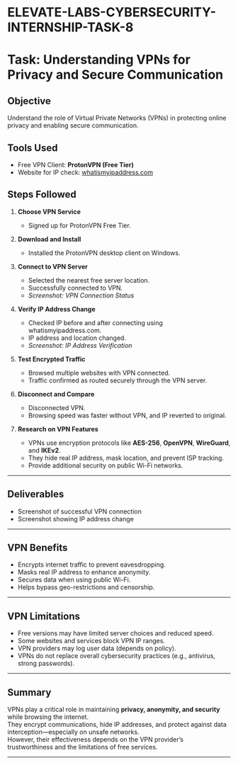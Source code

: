 # ELEVATE-LABS-CYBERSECURITY-INTERNSHIP-TASK-8

#  Task: Understanding VPNs for Privacy and Secure Communication  

##  Objective  
Understand the role of Virtual Private Networks (VPNs) in protecting online privacy and enabling secure communication.  

## Tools Used  
- Free VPN Client: **ProtonVPN (Free Tier)**   
- Website for IP check: [whatismyipaddress.com](https://www.whatismyipaddress.com)  

##  Steps Followed  
1. **Choose VPN Service**  
   - Signed up for ProtonVPN Free Tier.  

2. **Download and Install**  
   - Installed the ProtonVPN desktop client on Windows.  

3. **Connect to VPN Server**  
   - Selected the nearest free server location.  
   - Successfully connected to VPN.  
   - *Screenshot: VPN Connection Status*  

4. **Verify IP Address Change**  
   - Checked IP before and after connecting using whatismyipaddress.com.  
   - IP address and location changed.  
   - *Screenshot: IP Address Verification*  

5. **Test Encrypted Traffic**  
   - Browsed multiple websites with VPN connected.  
   - Traffic confirmed as routed securely through the VPN server.  

6. **Disconnect and Compare**  
   - Disconnected VPN.  
   - Browsing speed was faster without VPN, and IP reverted to original.  

7. **Research on VPN Features**  
   - VPNs use encryption protocols like **AES-256**, **OpenVPN**, **WireGuard**, and **IKEv2**.  
   - They hide real IP address, mask location, and prevent ISP tracking.  
   - Provide additional security on public Wi-Fi networks.  

---

##  Deliverables  
-  Screenshot of successful VPN connection  
-  Screenshot showing IP address change  

---

##  VPN Benefits  
- Encrypts internet traffic to prevent eavesdropping.  
- Masks real IP address to enhance anonymity.  
- Secures data when using public Wi-Fi.  
- Helps bypass geo-restrictions and censorship.  

---

##  VPN Limitations  
- Free versions may have limited server choices and reduced speed.  
- Some websites and services block VPN IP ranges.  
- VPN providers may log user data (depends on policy).  
- VPNs do not replace overall cybersecurity practices (e.g., antivirus, strong passwords).  

---

##  Summary  
VPNs play a critical role in maintaining **privacy, anonymity, and security** while browsing the internet.  
They encrypt communications, hide IP addresses, and protect against data interception—especially on unsafe networks.  
However, their effectiveness depends on the VPN provider’s trustworthiness and the limitations of free services.  

---
